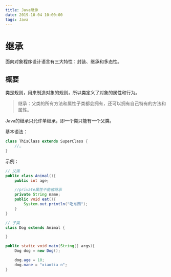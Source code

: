 ```yaml
---
title: Java继承
date: 2019-10-04 10:00:00
tags: Java
---
```


# 继承

面向对象程序设计语言有三大特性：封装、继承和多态性。

## 概要

类是规则，用来制造对象的规则，所以类定义了对象的属性和行为。

> 继承：父类的所有方法和属性子类都会拥有，还可以拥有自己特有的方法和属性。

Java的继承只允许单继承，即一个类只能有一个父类。

基本语法：

```java
class ThisClass extends SuperClass {
    //…
}
```

示例：

```java
// 父类
public class Animal(){
    public int age;

    //private属性不能被继承
    private String name;
    public void eat(){
        System.out.println("吃东西");
    }
}

// 子类
class Dog extends Animal {

}

public static void main(String[] args){
    Dog dog = new Dog();

    dog.age = 10;
    dog.nane = "xiaotia n";
}
```